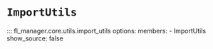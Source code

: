 # `ImportUtils`

::: fl_manager.core.utils.import_utils
    options:
      members:
      - ImportUtils
      show_source: false
